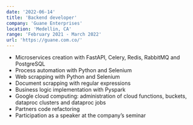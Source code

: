 ```yaml
---
date: '2022-06-14'
title: 'Backend developer'
company: 'Guane Enterprises'
location: 'Medellin, CA'
range: 'February 2021 - March 2022'
url: 'https://guane.com.co/'
---
```


- Microservices creation with FastAPI, Celery, Redis, RabbitMQ and PostgreSQL
- Process automation with Python and Selenium
- Web scrapping with Python and Selenium
- Document scrapping with regular expressions
- Business logic implementation with Pyspark
- Google cloud computing: administration of cloud functions, buckets, dataproc clusters and dataproc jobs
- Partners code refactoring
- Participation as a speaker at the company’s seminar
